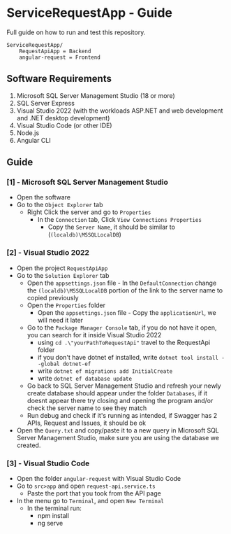 # ServiceRequestApp - Guide

Full guide on how to run and test this repository.


	ServiceRequestApp/
		RequestApiApp = Backend
		angular-request = Frontend

## Software Requirements
1.	Microsoft SQL Server Management Studio (18 or more)
2.	SQL Server Express
3.	Visual Studio 2022 (with the workloads ASP.NET and web development and .NET desktop development)
4.	Visual Studio Code (or other IDE)
5.	Node.js
6.	Angular CLI

## Guide

### \[1\] - Microsoft SQL Server Management Studio
-	Open the software
-	Go to the `Object Explorer` tab
	-	Right Click the server and go to `Properties`
		-	In the `Connection` tab, Click `View Connections Properties`
			-	Copy the `Server Name`, it should be similar to (`(localdb)\MSSQLLocalDB`) 	


### \[2\] - Visual Studio 2022
-	Open the project `RequestApiApp`
-	Go to the `Solution Explorer` tab
	-	 Open the `appsettings.json` file
		-	In the `DefaultConnection` change the `(localdb)\MSSQLLocalDB` portion of the link to the server name to copied previously
	-	Open the `Properties` folder
		-	 Open the `appsettings.json` file
			-	Copy the `applicationUrl`, we will need it later
	-	Go to the `Package Manager Console` tab, if you do not have it open, you can search for it inside Visual Studio 2022
		- using `cd .\"yourPathToRequestApi"` travel to the RequestApi folder
		- if you don't have dotnet ef installed, write `dotnet tool install --global dotnet-ef`
		- write `dotnet ef migrations add InitialCreate`
		- write `dotnet ef database update`
	- Go back to SQL Server Management Studio and refresh your newly create database should appear under the folder `Databases`, if it doesnt appear there try closing and opening the program and/or check the server name to see they match
	- Run debug and check if it's running as intended, if Swagger has 2 APIs, Request and Issues, it should be ok
- Open the `Query.txt` and copy/paste it to a new query in Microsoft SQL Server Management Studio, make sure you are using the database we created. 

### \[3\] - Visual Studio Code
- Open the folder `angular-request` with Visual Studio Code
- Go to `src>app` and open `request-api.service.ts`
	- Paste the port that you took from the API page
- In the menu go to `Terminal`, and open `New Terminal`
	- In the terminal run:
		- npm install
		- ng serve
